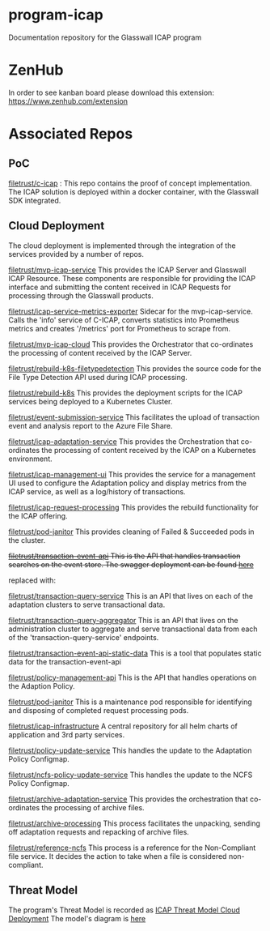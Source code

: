 # program-icap
Documentation repository for the Glasswall ICAP program

# ZenHub
In order to see kanban board please download this extension: https://www.zenhub.com/extension

# Associated Repos

## PoC
[filetrust/c-icap](https://github.com/filetrust/c-icap) : This repo contains the proof of concept implementation. The ICAP solution is deployed within a docker container, with the Glasswall SDK integrated.

## Cloud Deployment
The cloud deployment is implemented through the integration of the services provided by a number of repos.

[filetrust/mvp-icap-service](https://github.com/filetrust/mvp-icap-service) This provides the ICAP Server and Glasswall ICAP Resource. These components are responsible for providing the ICAP interface and submitting the content received in ICAP Requests for processing through the Glasswall products.

[filetrust/icap-service-metrics-exporter](https://github.com/filetrust/icap-service-metrics-exporter) Sidecar for the mvp-icap-service. Calls the 'info' service of C-ICAP, converts statistics into Prometheus metrics and creates '/metrics' port for Prometheus to scrape from.

[filetrust/mvp-icap-cloud](https://github.com/filetrust/mvp-icap-cloud) This provides the Orchestrator that co-ordinates the processing of content received by the ICAP Server.

[filetrust/rebuild-k8s-filetypedetection](https://github.com/filetrust/rebuild-k8s-filetypedetection) This provides the source code for the File Type Detection API used during ICAP processing.

[filetrust/rebuild-k8s](https://github.com/filetrust/rebuild-k8s) This provides the deployment scripts for the ICAP services being deployed to a Kubernetes Cluster.

[filetrust/event-submission-service](https://github.com/filetrust/event-submission-service) This facilitates the upload of transaction event and analysis report to the Azure File Share.

[filetrust/icap-adaptation-service](https://github.com/filetrust/icap-adaptation-service) This provides the Orchestration that co-ordinates the processing of content received by the ICAP on a Kubernetes environment.

[filetrust/icap-management-ui](https://github.com/filetrust/icap-management-ui) This provides the service for a management UI used to configure the Adaptation policy and display metrics from the ICAP service, as well as a log/history of transactions. 

[filetrust/icap-request-processing](https://github.com/filetrust/icap-request-processing) This provides the rebuild functionality for the ICAP offering.

[filetrust/pod-janitor](https://github.com/filetrust/pod-janitor) This provides cleaning of Failed & Succeeded pods in the cluster.

<s>[filetrust/transaction-event-api](https://github.com/filetrust/transaction-event-api) This is the API that handles transaction searches on the event store. The swagger deployment can be found [here](https://filetrust.github.io/transaction-event-api/#/)</s>

replaced with:

[filetrust/transaction-query-service](https://github.com/filetrust/transaction-query-service) This is an API that lives on each of the adaptation clusters to serve transactional data.

[filetrust/transaction-query-aggregator](https://github.com/filetrust/transaction-query-aggregator) This is an API that lives on the administration cluster to aggregate and serve transactional data from each of the 'transaction-query-service' endpoints.

[filetrust/transaction-event-api-static-data](https://github.com/filetrust/transaction-event-api-static-data) This is a tool that populates static data for the transaction-event-api

[filetrust/policy-management-api](https://github.com/filetrust/policy-management-api) This is the API that handles operations on the Adaption Policy.

[filetrust/pod-janitor](https://github.com/filetrust/pod-janitor) This is a maintenance pod responsible for identifying and disposing of completed request processing pods.

[filetrust/icap-infrastructure](https://github.com/filetrust/icap-infrastructure) A central repository for all helm charts of application and 3rd party services.

[filetrust/policy-update-service](https://github.com/filetrust/policy-update-service) This handles the update to the Adaptation Policy Configmap.

[filetrust/ncfs-policy-update-service](https://github.com/filetrust/ncfs-policy-update-service) This handles the update to the NCFS Policy Configmap.

[filetrust/archive-adaptation-service](https://github.com/filetrust/archive-adaptation-service) This provides the orchestration that co-ordinates the processing of archive files.

[filetrust/archive-processing](https://github.com/filetrust/archive-processing) This process facilitates the unpacking, sending off adaptation requests and repacking of archive files.

[filetrust/reference-ncfs](https://github.com/filetrust/reference-ncfs) This process is a reference for the Non-Compliant file service. It decides the action to take when a file is considered non-compliant.


## Threat Model
The program's Threat Model is recorded as [ICAP Threat Model Cloud Deployment](https://glasswall.atlassian.net/browse/THREATMODL-3)
The model's diagram is [here](https://app.lucidchart.com/invitations/accept/43e0cb76-052f-486c-8bfd-166f4ad4ea4f)
